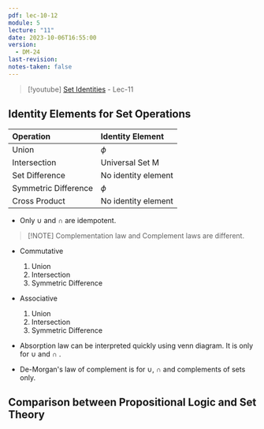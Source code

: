 ```yaml
---
pdf: lec-10-12
module: 5
lecture: "11"
date: 2023-10-06T16:55:00
version:
  - DM-24
last-revision: 
notes-taken: false
---
```


> [!youtube] [Set Identities](https://www.youtube.com/watch?v=fN-5u7znwr0) - Lec-11

## Identity Elements for Set Operations

| Operation            | Identity Element    |
|:---------------------|:--------------------|
| Union                | $\phi$              |
| Intersection         | Universal Set M     |
| Set Difference       | No identity element |
| Symmetric Difference | $\phi$              |
| Cross Product        | No identity element |  

- Only $\cup$ and $\cap$ are idempotent.

> [!NOTE] Complementation law and Complement laws are different.

- Commutative
	1. Union
	2. Intersection
	3. Symmetric Difference

- Associative
	1. Union
	2. Intersection
	3. Symmetric Difference

- Absorption law can be interpreted quickly using venn diagram. It is only for $\cup$ and $\cap$ .
- De-Morgan's law of complement is for $\cup$,  $\cap$ and complements of sets only.

## Comparison between Propositional Logic and Set Theory
